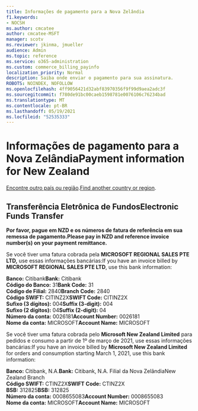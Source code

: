 ```yaml
---
title: Informações de pagamento para a Nova Zelândia
f1.keywords:
- NOCSH
ms.author: cmcatee
author: cmcatee-MSFT
manager: scotv
ms.reviewer: jkinma, jmueller
audience: Admin
ms.topic: reference
ms.service: o365-administration
ms.custom: commerce_billing_payinfo
localization_priority: Normal
description: Saiba onde enviar o pagamento para sua assinatura.
ROBOTS: NOINDEX, NOFOLLOW
ms.openlocfilehash: 4ff9056421d32abf83970356f9f99d9aea2adc3f
ms.sourcegitcommit: f780de91bc00caeb1598781e0076106c76234bad
ms.translationtype: MT
ms.contentlocale: pt-BR
ms.lasthandoff: 05/19/2021
ms.locfileid: "52535333"
---
```

# <a name="payment-information-for-new-zealand"></a><span data-ttu-id="cee69-103">Informações de pagamento para a Nova Zelândia</span><span class="sxs-lookup"><span data-stu-id="cee69-103">Payment information for New Zealand</span></span>

<span data-ttu-id="cee69-104">[Encontre outro país ou região](../billing-and-payments/pay-for-your-subscription.md).</span><span class="sxs-lookup"><span data-stu-id="cee69-104">[Find another country or region](../billing-and-payments/pay-for-your-subscription.md).</span></span>

## <a name="electronic-funds-transfer"></a><span data-ttu-id="cee69-105">Transferência Eletrônica de Fundos</span><span class="sxs-lookup"><span data-stu-id="cee69-105">Electronic Funds Transfer</span></span>

<span data-ttu-id="cee69-106">**Por favor, pague em NZD e os números de fatura de referência em sua remessa de pagamento.**</span><span class="sxs-lookup"><span data-stu-id="cee69-106">**Please pay in NZD and reference invoice number(s) on your payment remittance.**</span></span>

<span data-ttu-id="cee69-107">Se você tiver uma fatura cobrada pela **MICROSOFT REGIONAL SALES PTE LTD,** use essas informações bancárias:</span><span class="sxs-lookup"><span data-stu-id="cee69-107">If you have an invoice billed by **MICROSOFT REGIONAL SALES PTE LTD**, use this bank information:</span></span>

<span data-ttu-id="cee69-108">**Banco:** Citibank</span><span class="sxs-lookup"><span data-stu-id="cee69-108">**Bank:** Citibank</span></span>  
<span data-ttu-id="cee69-109">**Código do Banco:** 31</span><span class="sxs-lookup"><span data-stu-id="cee69-109">**Bank Code:** 31</span></span>  
<span data-ttu-id="cee69-110">**Código de Filial:** 2840</span><span class="sxs-lookup"><span data-stu-id="cee69-110">**Branch Code:** 2840</span></span>  
<span data-ttu-id="cee69-111">**Código SWIFT:** CITINZ2X</span><span class="sxs-lookup"><span data-stu-id="cee69-111">**SWIFT Code:** CITINZ2X</span></span>  
<span data-ttu-id="cee69-112">**Sufixo (3 dígitos):** 004</span><span class="sxs-lookup"><span data-stu-id="cee69-112">**Suffix (3-digit):** 004</span></span>  
<span data-ttu-id="cee69-113">**Sufixo (2 dígitos):** 04</span><span class="sxs-lookup"><span data-stu-id="cee69-113">**Suffix (2-digit):** 04</span></span>  
<span data-ttu-id="cee69-114">**Número da conta:** 0026181</span><span class="sxs-lookup"><span data-stu-id="cee69-114">**Account Number:** 0026181</span></span>  
<span data-ttu-id="cee69-115">**Nome da conta:** MICROSOFT</span><span class="sxs-lookup"><span data-stu-id="cee69-115">**Account Name:** MICROSOFT</span></span>

<span data-ttu-id="cee69-116">Se você tiver uma fatura cobrada pelo **Microsoft New Zealand Limited** para pedidos e consumo a partir de 1º de março de 2021, use essas informações bancárias:</span><span class="sxs-lookup"><span data-stu-id="cee69-116">If you have an invoice billed by **Microsoft New Zealand Limited** for orders and consumption starting March 1, 2021, use this bank information:</span></span>

<span data-ttu-id="cee69-117">**Banco:** Citibank, N.A.</span><span class="sxs-lookup"><span data-stu-id="cee69-117">**Bank:** Citibank, N.A.</span></span> <span data-ttu-id="cee69-118">Filial da Nova Zelândia</span><span class="sxs-lookup"><span data-stu-id="cee69-118">New Zealand Branch</span></span>  
<span data-ttu-id="cee69-119">**Código SWIFT:** CTINZ2X</span><span class="sxs-lookup"><span data-stu-id="cee69-119">**SWIFT Code:** CTINZ2X</span></span>  
<span data-ttu-id="cee69-120">**BSB:** 312825</span><span class="sxs-lookup"><span data-stu-id="cee69-120">**BSB:** 312825</span></span>  
<span data-ttu-id="cee69-121">**Número da conta:** 0008655083</span><span class="sxs-lookup"><span data-stu-id="cee69-121">**Account Number:** 0008655083</span></span>  
<span data-ttu-id="cee69-122">**Nome da conta:** MICROSOFT</span><span class="sxs-lookup"><span data-stu-id="cee69-122">**Account Name:** MICROSOFT</span></span>
